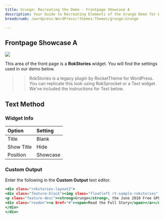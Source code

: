 ```yaml
---
title: Grunge: Recreating the Demo - Frontpage Showcase A
description: Your Guide to Recreating Elements of the Grunge Demo for WordPress
breadcrumb: /wordpress:WordPress/!themes:Themes/grunge:Grunge

---
```


Frontpage Showcase A
-----

![][demo]

This area of the front page is a **RokStories** widget. You will find the settings used in our demo below.

>> RokStories is a legacy plugin by RocketTheme for WordPress. You can replicate this look using RokSprocket or a Text widget. We've included the instructions for Text below.

## Text Method

### Widget Info

| Option     | Setting                  |
| :--------- | :----------------------- |
| Title      | Blank                    |
| Show Title | Hide                     |
| Position   | Showcase                 |

### Custom Output

Enter the following in the **Custom Output** text editor.

~~~ .html
<div class="rokstories-layout2">
<div class="feature-block"><img class="floatleft rt-sample-rokstories" src="http://example.com/images/stories/demo/frontpage/showcase1.jpg" border="0" alt="image" /> <span class="feature-title">Grunge Free/GPL Theme Release</span>
<p class="feature-desc"><strong>Grunge</strong>, the June 2010 Free GPL release, is the second free theme to take advantage of the Gantry Framework, and is outfitted with a sophisticated, artistic and professional design, on top of the highly functional core.</p>
<div class="readon"><a href="#"><span>Read the Full Story</span></a></div>
</div>
</div>
~~~

[demo]: assets/demo_1.jpeg